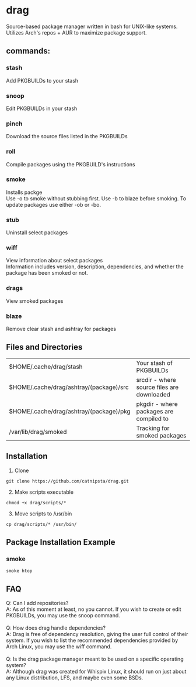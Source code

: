 # drag
Source-based package manager written in bash for UNIX-like systems.
Utilizes Arch's repos + AUR to maximize package support.
## commands:
### stash
Add PKGBUILDs to your stash</br>
### snoop
Edit PKGBUILDs in your stash</br>
### pinch
Download the source files listed in the PKGBUILDs</br>
### roll
Compile packages using the PKGBUILD's instructions</br>
### smoke
Installs packge</br>
Use -o to smoke without stubbing first.
Use -b to blaze before smoking.
To update packages use either -ob or -bo.
### stub
Uninstall select packages</br>
### wiff
View information about select packages</br>
Information includes version, description, dependencies, and whether the package has been smoked or not.</br>
### drags
View smoked packages</br>
### blaze
Remove clear stash and ashtray for packages</br>
## Files and Directories
<table>
  <tr>
    <td>$HOME/.cache/drag/stash</td>
    <td>Your stash of PKGBUILDs</td>
  </tr>
  <tr>
    <td>$HOME/.cache/drag/ashtray/(package)/src</td>
    <td>srcdir - where source files are downloaded</td>
  </tr>
  <tr>
    <td>$HOME/.cache/drag/ashtray/(package)/pkg</td>
    <td>pkgdir - where packages are compiled to</td>
  </tr>
  <tr>
    <td>/var/lib/drag/smoked</td>
    <td>Tracking for smoked packages</td>
  </tr>
</table>

## Installation
1. Clone</br>
```
git clone https://github.com/catnipsta/drag.git
```
2. Make scripts executable</br>
```
chmod +x drag/scripts/*
```
3. Move scripts to /usr/bin</br>
```
cp drag/scripts/* /usr/bin/
```
## Package Installation Example
### smoke
```
smoke htop
```
## FAQ
Q: Can I add repositories?</br>
A: As of this moment at least, no you cannot. If you wish to create or edit PKGBUILDs, you may use the snoop command.</br>
</br>
Q: How does drag handle dependencies?</br>
A: Drag is free of dependency resolution, giving the user full control of their system. If you wish to list the recommended dependencies provided by Arch Linux, you may use the wiff command.</br>
</br>
Q: Is the drag package manager meant to be used on a specific operating system?</br>
A: Although drag was created for Whispix Linux, it should run on just about any Linux distribution, LFS, and maybe even some BSDs.</br>
